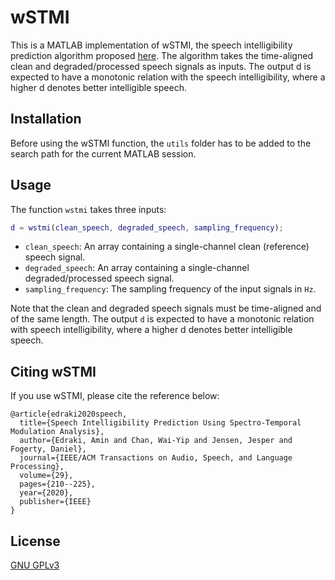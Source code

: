 # wSTMI

This is a MATLAB implementation of wSTMI, the speech intelligibility prediction algorithm proposed [here](https://ieeexplore.ieee.org/document/9269417). The algorithm takes the time-aligned clean and degraded/processed speech signals as inputs. The output d is expected to have a monotonic relation with the speech intelligibility, where a higher d denotes better intelligible speech.

## Installation
Before using the wSTMI function, the ```utils``` folder has to be added to the search path for the current MATLAB session.


## Usage
The function ```wstmi``` takes three inputs:
```MATLAB
d = wstmi(clean_speech, degraded_speech, sampling_frequency);
```

* ```clean_speech```: An array containing a single-channel clean (reference) speech signal.
* ```degraded_speech```: An array containing a single-channel degraded/processed speech signal.
* ```sampling_frequency```: The sampling frequency of the input signals in ```Hz```.

Note that the clean and degraded speech signals must be time-aligned and of the same length. The output ```d``` is expected to have a monotonic relation with speech intelligibility, where a higher d denotes better intelligible speech.


## Citing wSTMI
If you use wSTMI, please cite the reference below:
```
@article{edraki2020speech,
  title={Speech Intelligibility Prediction Using Spectro-Temporal Modulation Analysis},
  author={Edraki, Amin and Chan, Wai-Yip and Jensen, Jesper and Fogerty, Daniel},
  journal={IEEE/ACM Transactions on Audio, Speech, and Language Processing},
  volume={29},
  pages={210--225},
  year={2020},
  publisher={IEEE}
}
```

## License
[GNU GPLv3](https://choosealicense.com/licenses/gpl-3.0/)
